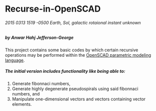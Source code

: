 # Recurse-in-OpenSCAD
###### 2015 0313 1519 -0500 Earth, Sol, galactic rotaional instant unknown 
##### by Anwar Hahj Jefferson-George

This project contains some basic codes by which certain recursive operations may be performed within the [OpenSCAD parametric modeling language](https://github.com/openscad/openscad).

##### The initial version includes functionality like being able to:

1. Generate fibonnaci numbers,
2. Generate highly degenerate pseudospirals using said fibonnaci numbers, and 
3. Manipulate one-dimensional vectors and vectors containing vector elements.
